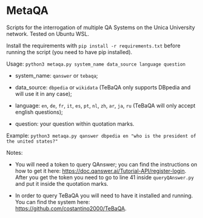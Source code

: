 # MetaQA
Scripts for the interrogation of multiple QA Systems on the Unica University network. Tested on Ubuntu WSL.

Install the requirements with
```pip install -r requirements.txt```
before running the script (you need to have pip installed).

Usage: ```python3 metaqa.py system_name data_source language question```

- system_name: ```qanswer``` or ```tebaqa```;

- data_source: ```dbpedia``` or ```wikidata``` (TeBaQA only supports DBpedia and will use it in any case);

- language: ```en```, ```de```, ```fr```, ```it```, ```es```, ```pt```, ```nl```, ```zh```, ```ar```, ```ja```, ```ru``` (TeBaQA will only accept english questions);

- question: your question within quotation marks.

Example: ```python3 metaqa.py qanswer dbpedia en "who is the president of the united states?"```

Notes:

- You will need a token to query QAnswer; you can find the instructions on how to get it here: https://doc.qanswer.ai/Tutorial-API/register-login.
After you get the token you need to go to line 41 inside ```queryQAnswer.py``` and put it inside the quotation marks.

- In order to query TeBaQA you will need to have it installed and running. You can find the system here: https://github.com/costantino2000/TeBaQA.
